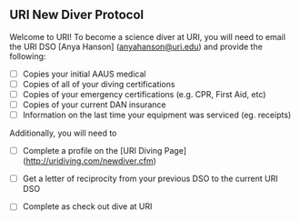 ## URI New Diver Protocol

Welcome to URI! To become a science diver at URI, you will need to email the URI DSO [Anya Hanson] (anyahanson@uri.edu) and provide the following:
- [ ] Copies your initial AAUS medical
- [ ] Copies of all of your diving certifications
- [ ] Copies of your emergency certifications (e.g. CPR, First Aid, etc)
- [ ] Copies of your current DAN insurance
- [ ] Information on the last time your equipment was serviced (eg. receipts) 

Additionally, you will need to 
- [ ] Complete a profile on the [URI Diving Page] (http://uridiving.com/newdiver.cfm)
- [ ] Get a letter of reciprocity from your previous DSO to the current URI DSO
- [ ] Complete as check out dive at URI 



